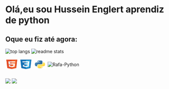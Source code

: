 <h1>
 Olá,eu sou Hussein Englert aprendiz de python 
</h1>
 <h2>Oque eu fiz até agora:</h2>
  <div>
    <img height=180em src="https://github-readme-stats.vercel.app/api/top-langs/?username=HusseinEnglert&hide=HTML&langs_count=8&layout=compact&theme=dark&border_radius=10&size_weight=0.5&count_weight=0.5&exclude_repo=github-readme-stats" alt="top langs" />
   <img height=180em  src="https://github-readme-stats.vercel.app/api?username=HusseinEnglert&count_private=true&show_icons=true&theme=dark&rank_icon=github&border_radius=10" alt="readme stats" />
  </div>
  
  <div style="display: inline_block"><br>
    <img align="center" alt="Rafa-HTML" height="30" width="40" src="https://raw.githubusercontent.com/devicons/devicon/master/icons/html5/html5-original.svg">
    <img align="center" alt="Rafa-CSS" height="30" width="40" src="https://raw.githubusercontent.com/devicons/devicon/master/icons/css3/css3-original.svg">
    <img align="center" alt="Rafa-Python" height="30" width="40" src="https://raw.githubusercontent.com/devicons/devicon/master/icons/python/python-original.svg">   
    <img align="center" alt="Rafa-Python" height="55" width="65" src="https://cdn.jsdelivr.net/gh/devicons/devicon/icons/mysql/mysql-original-wordmark.svg" />
  </div>
  
  ##
  
  <div> 
  <a href="https://www.linkedin.com/in/hussein-englert-05432a289" target="_blank"><img src="https://img.shields.io/badge/-LinkedIn-%230077B5?style=for-the-badge&logo=linkedin&logoColor=white" target="_blank"></a> 
    <a href = "mailto:husseinenglert2505@gmail.com"><img src="https://img.shields.io/badge/-Gmail-%23333?style=for-the-badge&logo=gmail&logoColor=white" target="_blank"></a>
  </div>
  
          
